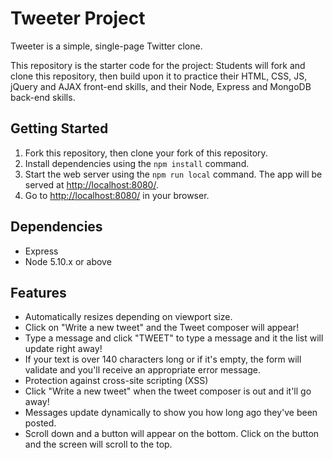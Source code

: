# Tweeter Project

Tweeter is a simple, single-page Twitter clone.

This repository is the starter code for the project: Students will fork and clone this repository, then build upon it to practice their HTML, CSS, JS, jQuery and AJAX front-end skills, and their Node, Express and MongoDB back-end skills.

## Getting Started

1. Fork this repository, then clone your fork of this repository.
2. Install dependencies using the `npm install` command.
3. Start the web server using the `npm run local` command. The app will be served at <http://localhost:8080/>.
4. Go to <http://localhost:8080/> in your browser.

## Dependencies

- Express
- Node 5.10.x or above

## Features

* Automatically resizes depending on viewport size.
* Click on "Write a new tweet" and the Tweet composer will appear!
* Type a message and click "TWEET" to type a message and it the list will update right away!
* If your text is over 140 characters long or if it's empty, the form will validate and you'll receive an appropriate error message.
* Protection against cross-site scripting (XSS)
* Click "Write a new tweet" when the tweet composer is out and it'll go away!
* Messages update dynamically to show you how long ago they've been posted.
* Scroll down and a button will appear on the bottom. Click on the button and the screen will scroll to the top.


